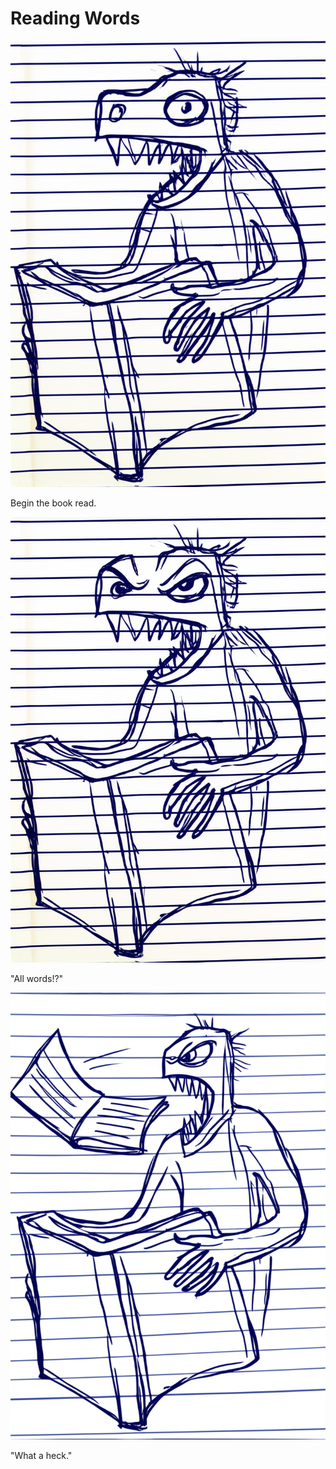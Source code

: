 # Reading Words

![Garrey Goosey sits down and opens a book to read.](reading-1.png)

Begin the book read.

![Garrey Goosey squints at the book and looks confused.](reading-2.png)

"All words!?"

![Garrey Goosey tosses away the book abruptly with an angry expression.](reading-3.png)

"What a heck."
